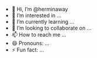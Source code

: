 - 👋 Hi, I’m @herminaway
- 👀 I’m interested in ...
- 🌱 I’m currently learning ...
- 💞️ I’m looking to collaborate on ...
- 📫 How to reach me ...
- 😄 Pronouns: ...
- ⚡ Fun fact: ...

<!---
herminaway/herminaway is a ✨ special ✨ repository because its `README.md` (this file) appears on your GitHub profile.
You can click the Preview link to take a look at your changes.
--->

